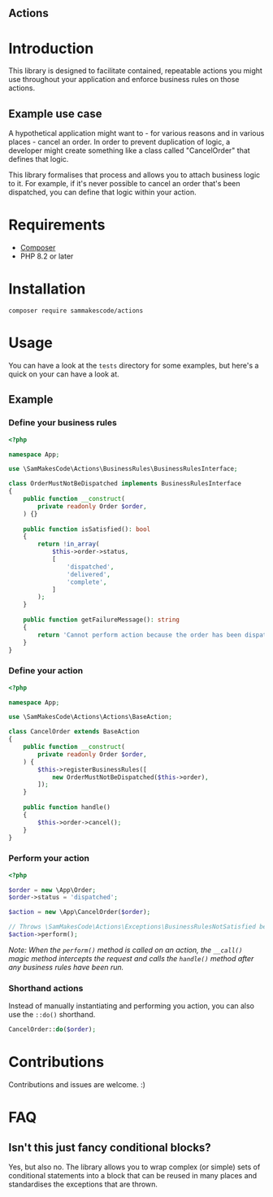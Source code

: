 Actions
---

# Introduction

This library is designed to facilitate contained, repeatable actions you might use throughout your application and enforce business rules on those actions.

## Example use case

A hypothetical application might want to - for various reasons and in various places - cancel an order. In order to prevent duplication of logic, a developer might create something like a class called "CancelOrder" that defines that logic.

This library formalises that process and allows you to attach business logic to it. For example, if it's never possible to cancel an order that's been dispatched, you can define that logic within your action.

# Requirements

- [Composer](https://getcomposer.org/)
- PHP 8.2 or later

# Installation

```
composer require sammakescode/actions
```

# Usage

You can have a look at the `tests` directory for some examples, but here's a quick on your can have a look at.

## Example

### Define your business rules

```php
<?php

namespace App;

use \SamMakesCode\Actions\BusinessRules\BusinessRulesInterface;

class OrderMustNotBeDispatched implements BusinessRulesInterface
{
    public function __construct(
        private readonly Order $order,    
    ) {}
    
    public function isSatisfied(): bool
    {
        return !in_array(
            $this->order->status,
            [
                'dispatched',
                'delivered',
                'complete',
            ]
        );
    }
    
    public function getFailureMessage(): string
    {
        return 'Cannot perform action because the order has been dispatched!';
    }
}
```

### Define your action

```php
<?php

namespace App;

use \SamMakesCode\Actions\Actions\BaseAction;

class CancelOrder extends BaseAction
{
    public function __construct(
        private readonly Order $order,
    ) {
        $this->registerBusinessRules([
            new OrderMustNotBeDispatched($this->order),
        ]);
    }
    
    public function handle()
    {
        $this->order->cancel();
    }
}
```

### Perform your action

```php
<?php

$order = new \App\Order;
$order->status = 'dispatched';

$action = new \App\CancelOrder($order);

// Throws \SamMakesCode\Actions\Exceptions\BusinessRulesNotSatisfied because dispatched orders can't be cancelled
$action->perform();
```

*Note: When the `perform()` method is called on an action, the `__call()` magic method intercepts the request and calls the `handle()` method after any business rules have been run.*

### Shorthand actions

Instead of manually instantiating and performing you action, you can also use the `::do()` shorthand.

```php
CancelOrder::do($order);
```

# Contributions

Contributions and issues are welcome. :)

# FAQ

## Isn't this just fancy conditional blocks?

Yes, but also no. The library allows you to wrap complex (or simple) sets of conditional statements into a block that can be reused in many places and standardises the exceptions that are thrown.
